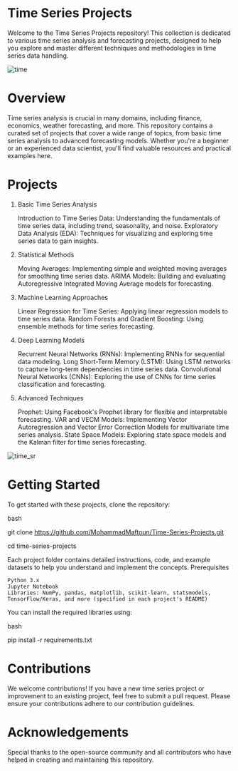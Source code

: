 # Time Series Projects

Welcome to the Time Series Projects repository! This collection is dedicated to various time series analysis and forecasting projects, designed to help you explore and master different techniques and methodologies in time series data handling.

![time](https://developer-blogs.nvidia.com/wp-content/uploads/2023/03/abstract-bar-graph.jpg)

# Overview

Time series analysis is crucial in many domains, including finance, economics, weather forecasting, and more. This repository contains a curated set of projects that cover a wide range of topics, from basic time series analysis to advanced forecasting models. Whether you're a beginner or an experienced data scientist, you'll find valuable resources and practical examples here.

# Projects
1. Basic Time Series Analysis

    Introduction to Time Series Data: Understanding the fundamentals of time series data, including trend, seasonality, and noise.
    Exploratory Data Analysis (EDA): Techniques for visualizing and exploring time series data to gain insights.

2. Statistical Methods

    Moving Averages: Implementing simple and weighted moving averages for smoothing time series data.
    ARIMA Models: Building and evaluating Autoregressive Integrated Moving Average models for forecasting.

3. Machine Learning Approaches

    Linear Regression for Time Series: Applying linear regression models to time series data.
    Random Forests and Gradient Boosting: Using ensemble methods for time series forecasting.

4. Deep Learning Models

    Recurrent Neural Networks (RNNs): Implementing RNNs for sequential data modeling.
    Long Short-Term Memory (LSTM): Using LSTM networks to capture long-term dependencies in time series data.
    Convolutional Neural Networks (CNNs): Exploring the use of CNNs for time series classification and forecasting.

5. Advanced Techniques

    Prophet: Using Facebook's Prophet library for flexible and interpretable forecasting.
    VAR and VECM Models: Implementing Vector Autoregression and Vector Error Correction Models for multivariate time series analysis.
    State Space Models: Exploring state space models and the Kalman filter for time series forecasting.

![time_sr](https://casgroup.cl/casgroup/wp-content/uploads/2022/03/portadafbprophet.jpeg)


# Getting Started

To get started with these projects, clone the repository:

bash

git clone https://github.com/MohammadMaftoun/Time-Series-Projects.git

cd time-series-projects

Each project folder contains detailed instructions, code, and example datasets to help you understand and implement the concepts.
Prerequisites

    Python 3.x
    Jupyter Notebook
    Libraries: NumPy, pandas, matplotlib, scikit-learn, statsmodels, TensorFlow/Keras, and more (specified in each project's README)

You can install the required libraries using:

bash

pip install -r requirements.txt

# Contributions

We welcome contributions! If you have a new time series project or improvement to an existing project, feel free to submit a pull request. Please ensure your contributions adhere to our contribution guidelines.

# Acknowledgements

Special thanks to the open-source community and all contributors who have helped in creating and maintaining this repository.
